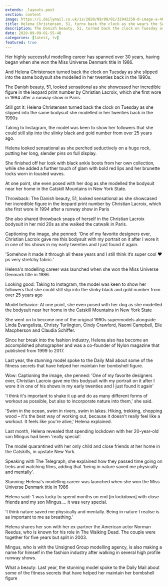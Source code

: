 ```yaml
---
extends: _layouts.post
section: content
image: https://i.dailymail.co.uk/1s/2020/09/09/01/32942250-0-image-a-40_1599611017241.jpg 
title: Helena Christensen, 51, turns back the clock as she wears the SAME bodysuit she wore in her 20s 
description: The Danish beauty, 51, turned back the clock on Tuesday as she slipped into the same bodysuit she modelled in her twenties back in the 1990s. 
date: 2020-09-09-01-55-48 
categories: [latest, tv] 
featured: true 
--- 
```

Her highly successful modelling career has spanned over 30 years, having began when she won the Miss Universe Denmark title in 1986.

And Helena Christensen turned back the clock on Tuesday as she slipped into the same bodysuit she modelled in her twenties back in the 1990s.

The Danish beauty, 51, looked sensational as she showcased her incredible figure in the leopard print number by Christian Lacroix, which she first wore in 1994 after a runway show in Paris.

Still got it: Helena Christensen turned back the clock on Tuesday as she slipped into the same bodysuit she modelled in her twenties back in the 1990s

Taking to Instagram, the model was keen to show her followers that she could still slip into the slinky black and gold number from over 25 years ago. 

Helena looked sensational as she perched seductively on a huge rock, putting her long, slender pins on full display.

She finished off her look with black ankle boots from her own collection, while she added a further touch of glam with bold red lips and her brunette locks worn in tousled waves.  

At one point, she even posed with her dog as she modelled the bodysuit near her home in the Catskill Mountains in New York State. 

Throwback: The Danish beauty, 51, looked sensational as she showcased her incredible figure in the leopard print number by Christian Lacroix, which she first wore in 1994 after a runway show in Paris

She also shared throwback snaps of herself in the Christian Lacroix bodysuit in her mid 20s as she walked the catwalk in Paris.

Captioning the image, she penned: 'One of my favorite designers ever, Christian Lacroix gave me this bodysuit with my portrait on it after I wore it in one of his shows in my early twenties and I just found it again. 

'Somehow it made it through all these years and I still think it’s super cool ♥️ ps very stretchy fabric.'

Helena's modelling career was launched when she won the Miss Universe Denmark title in 1986.

Looking good: Taking to Instagram, the model was keen to show her followers that she could still slip into the slinky black and gold number from over 25 years ago

Model behavior: At one point, she even posed with her dog as she modelled the bodysuit near her home in the Catskill Mountains in New York State

She went on to become one of the original 1990s supermodels alongside Linda Evangelista, Christy Turlington, Cindy Crawford, Naomi Campbell, Elle Macpherson and Claudia Schiffer.   

Since her break into the fashion industry, Helena also has become an accomplished photographer and was a co-founder of Nylon magazine that published from 1999 to 2017. 

Last year, the stunning model spoke to the Daily Mail about some of the fitness secrets that have helped her maintain her bombshell figure.

Wow: Captioning the image, she penned: 'One of my favorite designers ever, Christian Lacroix gave me this bodysuit with my portrait on it after I wore it in one of his shows in my early twenties and I just found it again'

'I think it's important to shake it up and do as many different forms of workout as possible, but also to incorporate nature into them,' she said.

'Swim in the ocean, swim in rivers, swim in lakes. Hiking, trekking, chopping wood – it's the best way of working out, because it doesn't really feel like a workout. It feels like you're alive,' Helena explained. 

Last month, Helena revealed that spending lockdown with her 20-year-old son Mingus had been 'really special'.

The model quarantined with her only child and close friends at her home in the Catskills, in upstate New York.

Speaking with The Telegraph, she explained how they passed time going on treks and watching films, adding that 'being in nature saved me physically and mentally'.

Stunning: Helena's modelling career was launched when she won the Miss Universe Denmark title in 1986 

Helena said: 'I was lucky to spend months on end [in lockdown] with close friends and my son Mingus.... it was very special.

'I think nature saved me physically and mentally. Being in nature I realise is as important to me as breathing.’

Helena shares her son with her ex-partner the American actor Norman Reedus, who is known for his role in The Walking Dead. The couple were together for five years but split in 2003.

Mingus, who is with the Unsigned Group modelling agency, is also making a name for himself in the fashion industry after walking in several high profile runway shows.

What a beauty: Last year, the stunning model spoke to the Daily Mail about some of the fitness secrets that have helped her maintain her bombshell figure 

